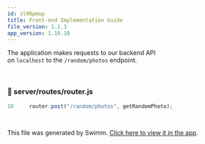 ```yaml
---
id: zl96pmup
title: Front-end Implementation Guide
file_version: 1.1.3
app_version: 1.18.10
---
```


The application makes requests to our backend API<br/>
on `localhost` to the `/random/photos`<swm-token data-swm-token=":server/routes/router.js:10:5:8:`router.post(&quot;/random/photos&quot;, getRandomPhoto);`"/> endpoint.

<br/>


<!-- NOTE-swimm-snippet: the lines below link your snippet to Swimm -->
### 📄 server/routes/router.js
```javascript
10     router.post("/random/photos", getRandomPhoto);
```

<br/>

This file was generated by Swimm. [Click here to view it in the app](https://app.swimm.io/repos/Z2l0aHViJTNBJTNBc3dpbW0tZGVtbyUzQSUzQXJvc3MtZ2lkZW9uLWFzdXJpb24=/docs/zl96pmup).

